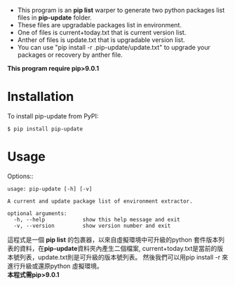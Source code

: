 * This program is an **pip list** warper to generate two python packages list files in **pip-update** folder.
* These files are upgradable packages list in environment.
* One of files is current+today.txt that is current version list.
* Anther of files is update.txt that is upgradable version list. 
* You can use "pip install -r .pip-update/update.txt" to upgrade your packages or recovery by anther file.

**This program require pip>9.0.1**

Installation
============

To install pip-update from PyPI:

    $ pip install pip-update

Usage
=====

Options::

    usage: pip-update [-h] [-v]

    A current and update package list of environment extractor.

    optional arguments:
      -h, --help            show this help message and exit
      -v, --version         show version number and exit

這程式是一個 **pip list** 的包裹器，以來自虛擬環境中可升級的python 套件版本列表的資料，在**pip-update**資料夾內產生二個檔案, current+today.txt是當前的版本號列表，update.txt則是可升級的版本號列表。
然後我們可以用pip install -r 來進行升級或還原python 虛擬環境。  
**本程式需pip>9.0.1**